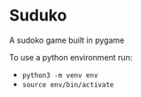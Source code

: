 # Suduko
A sudoko game built in pygame

To use a python environment run:
-  `python3 -m venv env`
-  `source env/bin/activate`